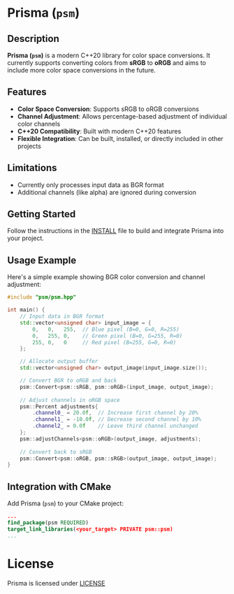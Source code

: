 # Prisma (`psm`)

## Description

**Prisma (`psm`)** is a modern C++20 library for color space conversions. It
currently supports converting colors from **sRGB** to **oRGB** and aims to
include more color space conversions in the future.

## Features

- **Color Space Conversion**: Supports sRGB to oRGB conversions
- **Channel Adjustment**: Allows percentage-based adjustment of individual color channels
- **C++20 Compatibility**: Built with modern C++20 features
- **Flexible Integration**: Can be built, installed, or directly included in
  other projects

## Limitations

- Currently only processes input data as BGR format
- Additional channels (like alpha) are ignored during conversion

## Getting Started

Follow the instructions in the [INSTALL](INSTALL.md) file to build and integrate
Prisma into your project.

## Usage Example

Here's a simple example showing BGR color conversion and channel adjustment:

```cpp
#include "psm/psm.hpp"

int main() {
    // Input data in BGR format
    std::vector<unsigned char> input_image = {
        0,   0,   255,  // Blue pixel (B=0, G=0, R=255)
        0,   255, 0,    // Green pixel (B=0, G=255, R=0)
        255, 0,   0     // Red pixel (B=255, G=0, R=0)
    };

    // Allocate output buffer
    std::vector<unsigned char> output_image(input_image.size());

    // Convert BGR to oRGB and back
    psm::Convert<psm::sRGB, psm::oRGB>(input_image, output_image);
    
    // Adjust channels in oRGB space
    psm::Percent adjustments{
        .channel0_ = 20.0f,  // Increase first channel by 20%
        .channel1_ = -10.0f, // Decrease second channel by 10%
        .channel2_ = 0.0f    // Leave third channel unchanged
    };
    psm::adjustChannels<psm::oRGB>(output_image, adjustments);
    
    // Convert back to sRGB
    psm::Convert<psm::oRGB, psm::sRGB>(output_image, output_image);
}
```

## Integration with CMake

Add Prisma (`psm`) to your CMake project:

```cmake
...
find_package(psm REQUIRED)
target_link_libraries(<your_target> PRIVATE psm::psm)
...
```

# License

Prisma is licensed under [LICENSE](LICENSE)
